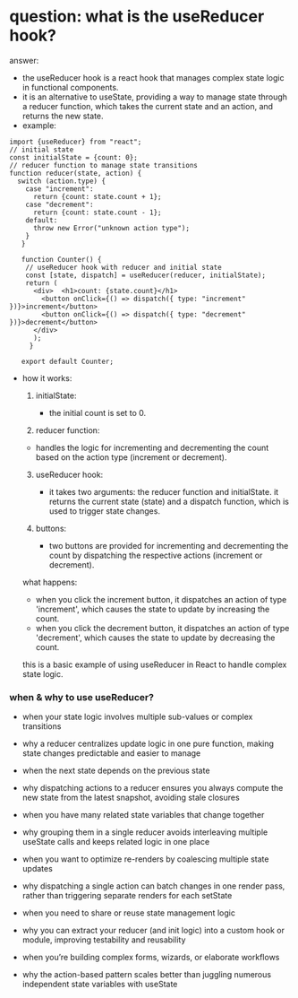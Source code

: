 # question: what is the useReducer hook?

answer:

- the useReducer hook is a react hook that manages complex state logic in functional components.
- it is an alternative to useState, providing a way to manage state through a reducer function, which takes the current state and an action, and returns the new state.
- example:

```code
import {useReducer} from "react";
// initial state
const initialState = {count: 0};
// reducer function to manage state transitions
function reducer(state, action) {
  switch (action.type) {
    case "increment":
      return {count: state.count + 1};
    case "decrement":
      return {count: state.count - 1};
    default:
      throw new Error("unknown action type");
    }
   }

   function Counter() {
    // useReducer hook with reducer and initial state
    const [state, dispatch] = useReducer(reducer, initialState);
    return (
      <div>  <h1>count: {state.count}</h1>
        <button onClick={() => dispatch({ type: "increment" })}>increment</button>
        <button onClick={() => dispatch({ type: "decrement" })}>decrement</button>
      </div>
      );
     }

   export default Counter;
```

- how it works:

  1. initialState:

     - the initial count is set to 0.

  2. reducer function:

  - handles the logic for incrementing and decrementing the count based on the action type (increment or decrement).

  3. useReducer hook:

     - it takes two arguments: the reducer function and initialState. it returns the current state (state) and a dispatch function, which is used to trigger state changes.

  4. buttons:

     - two buttons are provided for incrementing and decrementing the count by dispatching the respective actions (increment or decrement).

  what happens:

  - when you click the increment button, it dispatches an action of type 'increment', which causes the state to update by increasing the count.
  - when you click the decrement button, it dispatches an action of type 'decrement', which causes the state to update by decreasing the count.

  this is a basic example of using useReducer in React to handle complex state logic.

### when & why to use useReducer?

- when your state logic involves multiple sub-values or complex transitions
- why a reducer centralizes update logic in one pure function, making state changes predictable and easier to manage

- when the next state depends on the previous state
- why dispatching actions to a reducer ensures you always compute the new state from the latest snapshot, avoiding stale closures

- when you have many related state variables that change together
- why grouping them in a single reducer avoids interleaving multiple useState calls and keeps related logic in one place

- when you want to optimize re-renders by coalescing multiple state updates
- why dispatching a single action can batch changes in one render pass, rather than triggering separate renders for each setState

- when you need to share or reuse state management logic
- why you can extract your reducer (and init logic) into a custom hook or module, improving testability and reusability

- when you’re building complex forms, wizards, or elaborate workflows
- why the action-based pattern scales better than juggling numerous independent state variables with useState
